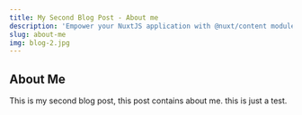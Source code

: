 ```yaml
---
title: My Second Blog Post - About me
description: 'Empower your NuxtJS application with @nuxt/content module: write in a content/ directory and fetch your Markdown, JSON, YAML and CSV files through a MongoDB like API, acting as a Git-based Headless CMS.'
slug: about-me
img: blog-2.jpg
---
```


## About Me

This is my second blog post, this post contains about me. this is just a test. 
